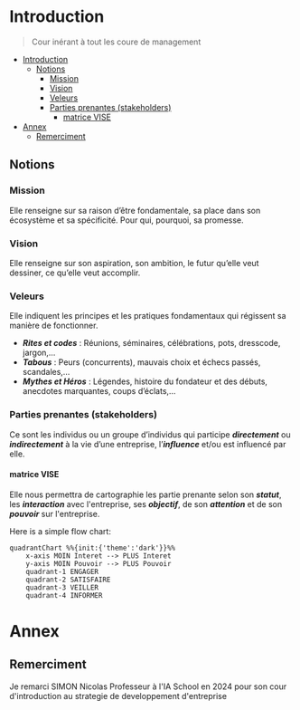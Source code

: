 # Introduction

> Cour inérant à tout les coure de management

- [Introduction](#introduction)
  - [Notions](#notions)
    - [Mission](#mission)
    - [Vision](#vision)
    - [Veleurs](#veleurs)
    - [Parties prenantes (stakeholders)](#parties-prenantes-stakeholders)
      - [matrice VISE](#matrice-vise)
- [Annex](#annex)
  - [Remerciment](#remerciment)

## Notions

### Mission

Elle renseigne sur sa raison d’être fondamentale, sa place dans son écosystème et sa spécificité.
Pour qui, pourquoi, sa promesse.

### Vision

Elle renseigne sur son aspiration, son ambition, le futur qu’elle veut dessiner, ce qu’elle veut accomplir.

### Veleurs

Elle indiquent les principes et les pratiques fondamentaux qui régissent sa manière de fonctionner.

- ***Rites et codes*** : Réunions, séminaires, célébrations, pots, dresscode, jargon,…
- ***Tabous*** : Peurs (concurrents), mauvais choix et échecs passés, scandales,…
- ***Mythes et Héros*** : Légendes, histoire du fondateur et des débuts, anecdotes marquantes, coups d’éclats,…

### Parties prenantes (stakeholders)

Ce sont les individus ou un groupe d’individus qui participe ***directement*** ou ***indirectement*** à la vie d’une entreprise, l’***influence*** et/ou est influencé par elle.

#### matrice VISE

Elle nous permettra de cartographie les partie prenante selon son ***statut***, les ***interaction*** avec l'entreprise, ses ***objectif***, de son ***attention*** et de son ***pouvoir*** sur l'entreprise.

Here is a simple flow chart:

```mermaid
quadrantChart %%{init:{'theme':'dark'}}%%
    x-axis MOIN Interet --> PLUS Interet
    y-axis MOIN Pouvoir --> PLUS Pouvoir
    quadrant-1 ENGAGER
    quadrant-2 SATISFAIRE
    quadrant-3 VEILLER
    quadrant-4 INFORMER
```

# Annex

## Remerciment

Je remarci SIMON Nicolas Professeur à l'IA School en 2024 pour son cour d'introduction au strategie de developpement d'entreprise

<!-- crée par WyloW2RicardO le 2024-03-10 -->